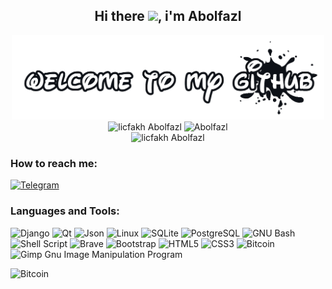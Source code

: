 <div align="center">


## Hi there <img src="https://media.giphy.com/media/hvRJCLFzcasrR4ia7z/giphy.gif" width="25px" >, i'm Abolfazl  


<div align="center" style="display: inline_block">
    <img  width="500em"   src="img/welcome-to-my-github.png" alt="vlad vlad70024 V70024 70024"/><br>
    <img  height="140em"  src="https://github-readme-stats.vercel.app/api?username=licfakh&show_icons=true&theme=aura" alt="licfakh Abolfazl "/>
    <img  height="140em"  src="https://github-readme-stats.vercel.app/api/top-langs/?username=licfakh&layout=compact&show_icons=true&theme=aura" alt="Abolfazl"/><br>
    <img  width="790em"  src="https://activity-graph.herokuapp.com/graph?username=licfakh&theme=react-dark" alt="licfakh Abolfazl"/>
</div>


</div>

### **How to reach me:**

[![Telegram](https://img.shields.io/badge/Telegram-2CA5E0?style=for-the-badge&logo=telegram&logoColor=white)](https://t.me/Ajakxhpe)


### **Languages and Tools:**  

![Django](https://img.shields.io/badge/django-%23092E20.svg?style=for-the-badge&logo=django&logoColor=white)
![Qt](https://img.shields.io/badge/Qt-%23217346.svg?style=for-the-badge&logo=Qt&logoColor=white) 
![Json](https://img.shields.io/badge/json-5E5C5C?style=for-the-badge&logo=json&logoColor=white)
![Linux](https://img.shields.io/badge/Linux-FCC624?style=for-the-badge&logo=linux&logoColor=black)
![SQLite](https://img.shields.io/badge/SQLite-07405E?style=for-the-badge&logo=sqlite&logoColor=white)
![PostgreSQL](https://img.shields.io/badge/PostgreSQL-316192?style=for-the-badge&logo=postgresql&logoColor=white)
![GNU Bash](https://img.shields.io/badge/GNU%20Bash-4EAA25?style=for-the-badge&logo=GNU%20Bash&logoColor=white)
![Shell Script](https://img.shields.io/badge/shell_script-%23121011.svg?style=for-the-badge&logo=gnu-bash&logoColor=white)
![Brave](https://img.shields.io/badge/Brave-FF1B2D?style=for-the-badge&logo=Brave&logoColor=white)
![Bootstrap](https://img.shields.io/badge/bootstrap-%23563D7C.svg?style=for-the-badge&logo=bootstrap&logoColor=white)
![HTML5](https://img.shields.io/badge/html5-%23E34F26.svg?style=for-the-badge&logo=html5&logoColor=white)
![CSS3](https://img.shields.io/badge/css3-%231572B6.svg?style=for-the-badge&logo=css3&logoColor=white)
![Bitcoin](https://img.shields.io/badge/Bitcoin-000?style=for-the-badge&logo=bitcoin&logoColor=white)
![Gimp Gnu Image Manipulation Program](https://img.shields.io/badge/Gimp-657D8B?style=for-the-badge&logo=gimp&logoColor=FFFFFF)


![Bitcoin](https://img.shields.io/github/followers/V70024.svg?style=social&label=Follow&maxAge=2592000)
